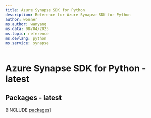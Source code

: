 ```yaml
---
title: Azure Synapse SDK for Python
description: Reference for Azure Synapse SDK for Python
author: wonner
ms.author: wanyang
ms.data: 08/04/2023
ms.topic: reference
ms.devlang: python
ms.service: synapse
---
```

# Azure Synapse SDK for Python - latest
## Packages - latest
[!INCLUDE [packages](synapse-index.md)]